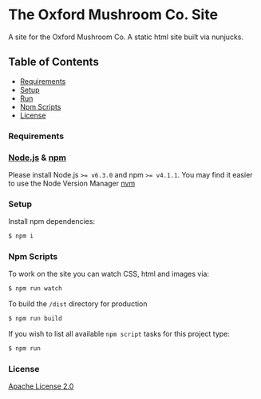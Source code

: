 # The Oxford Mushroom Co. Site
A site for the Oxford Mushroom Co. A static html site built via nunjucks.

## Table of Contents
- [Requirements](#requirements)
- [Setup](#setup)
- [Run](#run)
- [Npm Scripts](#npm-scripts)
- [License](#license)

### Requirements

### [Node.js](http://nodejs.org/) & [npm](https://nodejs.org/download/)
Please install Node.js `>= v6.3.0` and npm `>= v4.1.1`.
You may find it easier to use the Node Version Manager [nvm](https://github.com/creationix/nvm)


### Setup
Install npm dependencies:
```bash
$ npm i
```

### Npm Scripts

To work on the site you can watch CSS, html and images via:
```bash
$ npm run watch
```

To build the `/dist` directory for production
```bash
$ npm run build
```

If you wish to list all available `npm script` tasks for this project type:
```bash
$ npm run
```

### License
[Apache License 2.0](LICENSE)
